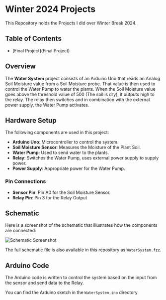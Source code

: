 # Winter 2024 Projects

This Repository holds the Projects I did over Winter Break 2024.

## Table of Contents
- [Final Project](Final Project)

## Overview
The **Water System** project consists of an Arduino Uno that reads an Analog Soil Moisture value from a Soil Moisture probe. That value is then used to control the Water Pump to water the plants. When the Soil Moisture value goes above the threshold value of 500 (The soil is dry), it outputs high to the relay. The relay then switches and in combination with the external power supply, the Water Pump activates.

## Hardware Setup
The following components are used in this project:
- **Arduino Uno**: Microcontroller to control the system.
- **Soil Moisture Sensor**: Measures the Moisture of the Plant Soil.
- **Water Pump**: Used to send water to the plants.
- **Relay**: Switches the Water Pump, uses external power supply to supply power.
- **Power Supply**: Appropriate power for the Water Pump.

### Pin Connections
- **Sensor Pin**: Pin A0 for the Soil Moisture Sensor.
- **Relay Pin**: Pin 3 for the Relay Output

## Schematic
Here is a screenshot of the schematic that illustrates how the components are connected:

![Schematic Screenshot](WaterSystemSchematic.png)

The full schematic file is also available in this repository as `WaterSystem.fzz`.

## Arduino Code
The Arduino code is written to control the system based on the input from the sensor and send data to the Relay.

You can find the Arduino sketch in the `WaterSystem.ino` directory

